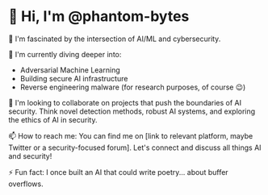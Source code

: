 # 👋 Hi, I'm @phantom-bytes 

🧠 I'm fascinated by the intersection of AI/ML and cybersecurity.  

🌱 I'm currently diving deeper into:
  * Adversarial Machine Learning 
  * Building secure AI infrastructure 
  * Reverse engineering malware (for research purposes, of course 😉)

🤝 I'm looking to collaborate on projects that push the boundaries of AI security.  Think novel detection methods, robust AI systems, and exploring the ethics of AI in security.

📫 How to reach me: You can find me on [link to relevant platform, maybe Twitter or a security-focused forum].  Let's connect and discuss all things AI and security!

⚡ Fun fact: I once built an AI that could write poetry... about buffer overflows. 

<!---
Phantom-Bytes/Phantom-Bytes is a ✨ special ✨ repository because its `README.md` (this file) appears on your GitHub profile.
You can click the Preview link to take a look at your changes.
--->
